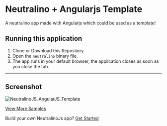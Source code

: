 # Neutralino + Angularjs Template
A neutralino app made with Angularjs which could be used as a template!

## Running this application 
1. Clone or Download this Repository
2. Open the `neutralino` binary file.
3. The app runs in your default browser, the application closes as soon as you close the tab. 

<hr/>

## Screenshot
![NeutralinoJS_AngularJS_Template](https://raw.githubusercontent.com/octalpixel/neutralinojs-angularjs-template/master/neutralino_angular_js.png)


[View More Samples](https://github.com/neutralinojs/neutralinojs-desktop-samples) <br/>

Build your own NeutralinoJs app? [Get Started](https://neutralinojs.github.io/docs/#/gettingstarted/quickstart)
